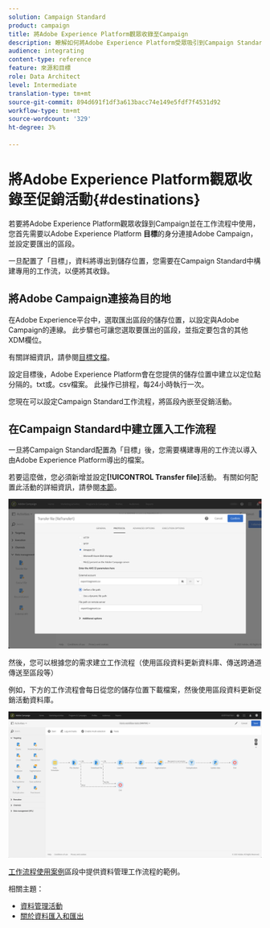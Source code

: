 ```yaml
---
solution: Campaign Standard
product: campaign
title: 將Adobe Experience Platform觀眾收錄至Campaign
description: 瞭解如何將Adobe Experience Platform受眾吸引到Campaign Standard。
audience: integrating
content-type: reference
feature: 來源和目標
role: Data Architect
level: Intermediate
translation-type: tm+mt
source-git-commit: 894d691f1df3a613bacc74e149e5fdf7f4531d92
workflow-type: tm+mt
source-wordcount: '329'
ht-degree: 3%

---
```



# 將Adobe Experience Platform觀眾收錄至促銷活動{#destinations}

若要將Adobe Experience Platform觀眾收錄到Campaign並在工作流程中使用，您首先需要以Adobe Experience Platform **目標**&#x200B;的身分連接Adobe Campaign，並設定要匯出的區段。

一旦配置了「目標」，資料將導出到儲存位置，您需要在Campaign Standard中構建專用的工作流，以便將其收錄。

## 將Adobe Campaign連接為目的地

在Adobe Experience平台中，選取匯出區段的儲存位置，以設定與Adobe Campaign的連線。 此步驟也可讓您選取要匯出的區段，並指定要包含的其他XDM欄位。

有關詳細資訊，請參閱[目標文檔](https://experienceleague.adobe.com/docs/experience-platform/destinations/catalog/email-marketing/adobe-campaign.html)。

設定目標後，Adobe Experience Platform會在您提供的儲存位置中建立以定位點分隔的。txt或。csv檔案。 此操作已排程，每24小時執行一次。

您現在可以設定Campaign Standard工作流程，將區段內嵌至促銷活動。

## 在Campaign Standard中建立匯入工作流程

一旦將Campaign Standard配置為「目標」後，您需要構建專用的工作流以導入由Adobe Experience Platform導出的檔案。

若要這麼做，您必須新增並設定&#x200B;**[!UICONTROL Transfer file]**&#x200B;活動。 有關如何配置此活動的詳細資訊，請參閱[本節](../../automating/using/transfer-file.md)。

![](assets/rtcdp-transfer-file.png)

然後，您可以根據您的需求建立工作流程（使用區段資料更新資料庫、傳送跨通道傳送至區段等）

例如，下方的工作流程會每日從您的儲存位置下載檔案，然後使用區段資料更新促銷活動資料庫。

![](assets/rtcdp-workflow.png)

[工作流程使用案例](../../automating/using/about-workflow-use-cases.md#management)區段中提供資料管理工作流程的範例。

相關主題：

* [資料管理活動](../../automating/using/about-data-management-activities.md)
* [關於資料匯入和匯出](../../automating/using/about-data-import-and-export.md)
